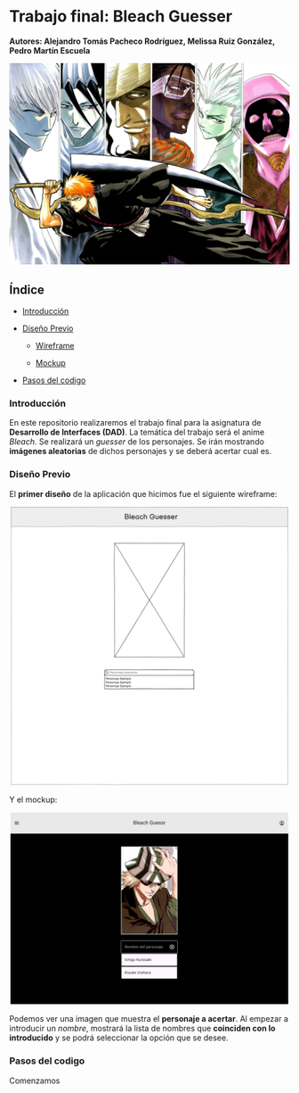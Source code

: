 # Trabajo final: Bleach Guesser

__Autores: Alejandro Tomás Pacheco Rodríguez, Melissa Ruiz González, Pedro Martín Escuela__

<div align=center>
    <img src="./resources/portada.jpg">
</div>

## Índice

- [Introducción](#intro)

- [Diseño Previo](#diseño)

    - [Wireframe]()

    - [Mockup]()

- [Pasos del codigo](#code)

### Introducción <a name="intro"></a>

En este repositorio realizaremos el trabajo final para la asignatura de __Desarrollo de Interfaces (DAD)__. La temática del trabajo será el anime _Bleach_. Se realizará un _guesser_ de los personajes. Se irán mostrando __imágenes aleatorias__ de dichos personajes y se deberá acertar cual es.

### Diseño Previo <a name="diseño"></a>

El __primer diseño__ de la aplicación que hicimos fue el siguiente wireframe:

<div align=center>
    <img src="./resources/wireframe-simple.png" width=500>
</div>

Y el mockup:

<div align=center>
    <img src="./resources/Mockup.png" width=500>
</div>

Podemos ver una imagen que muestra el __personaje a acertar__. Al empezar a introducir un _nombre_, mostrará la lista de nombres que __coinciden con lo introducido__ y se podrá seleccionar la opción que se desee.

### Pasos del codigo <a name="code"></a>

Comenzamos